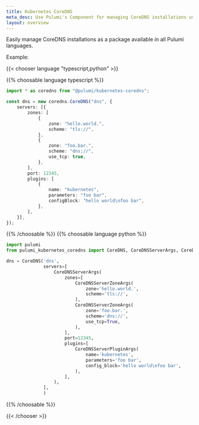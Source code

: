 ```yaml
---
title: Kubernetes CoreDNS
meta_desc: Use Pulumi's Component for managing CoreDNS installations using infrastructure as code.
layout: overview
---
```


Easily manage CoreDNS installations as a package available in all Pulumi languages.

Example:

{{< chooser language "typescript,python" >}}

{{% choosable language typescript %}}

```typescript
import * as coredns from "@pulumi/kubernetes-coredns";

const dns = new coredns.CoreDNS("dns", {
    servers: [{
        zones: [
            {
                zone: "hello.world.",
                scheme: "tls://",
            },
            {
                zone: "foo.bar.",
                scheme: "dns://",
                use_tcp: true,
            },
        ],
        port: 12345,
        plugins: [
            {
                name: "kubernetes",
                parameters: "foo bar",
                configBlock: "hello world\nfoo bar",
            },
        ],
    }],
});
```

{{% /choosable %}}
{{% choosable language python %}}

```python
import pulumi
from pulumi_kubernetes_coredns import CoreDNS, CoreDNSServerArgs, CoreDNSServerZoneArgs, CoreDNSServerPluginArgs

dns = CoreDNS('dns',
              servers=[
                  CoreDNSServerArgs(
                      zones=[
                          CoreDNSServerZoneArgs(
                              zone='hello.world.',
                              scheme='tls://',
                          ),
                          CoreDNSServerZoneArgs(
                              zone='foo.bar.',
                              scheme='dns://',
                              use_tcp=True,
                          ),
                      ],
                      port=12345,
                      plugins=[
                          CoreDNSServerPluginArgs(
                              name='kubernetes',
                              parameters='foo bar',
                              config_block='hello world\nfoo bar',
                          ),
                      ],
                  ),
              ],
              )
```

{{% /choosable %}}

{{< /chooser >}}
